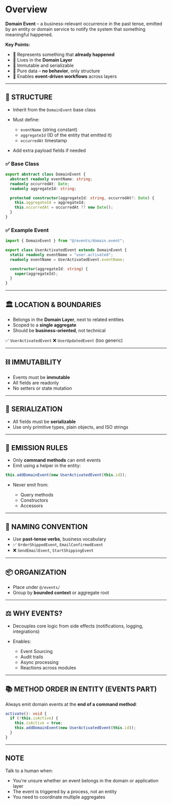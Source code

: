 # Overview

**Domain Event** – a business-relevant occurrence in the past tense, emitted by an entity or domain service to notify the system that something meaningful happened.

**Key Points:**

- 🔔 Represents something that **already happened**
- 📍 Lives in the **Domain Layer**
- 🧱 Immutable and serializable
- 🧃 Pure data – **no behavior**, only structure
- 🧩 Enables **event-driven workflows** across layers

---

## 🧱 STRUCTURE

- Inherit from the `DomainEvent` base class
- Must define:

  - `eventName` (string constant)
  - `aggregateId` (ID of the entity that emitted it)
  - `occurredAt` timestamp

- Add extra payload fields if needed

### ✅ Base Class

```ts
export abstract class DomainEvent {
  abstract readonly eventName: string;
  readonly occurredAt: Date;
  readonly aggregateId: string;

  protected constructor(aggregateId: string, occurredAt?: Date) {
    this.aggregateId = aggregateId;
    this.occurredAt = occurredAt ?? new Date();
  }
}
```

### ✅ Example Event

```ts
import { DomainEvent } from "@/events/domain.event";

export class UserActivatedEvent extends DomainEvent {
  static readonly eventName = "user.activated";
  readonly eventName = UserActivatedEvent.eventName;

  constructor(aggregateId: string) {
    super(aggregateId);
  }
}
```

---

## 🏛️ LOCATION & BOUNDARIES

- Belongs in the **Domain Layer**, next to related entities
- Scoped to a **single aggregate**
- Should be **business-oriented**, not technical

✅ `UserActivatedEvent`
❌ `UserUpdatedEvent` (too generic)

---

## ⛓️ IMMUTABILITY

- Events must be **immutable**
- All fields are readonly
- No setters or state mutation

---

## 🧃 SERIALIZATION

- All fields must be **serializable**
- Use only primitive types, plain objects, and ISO strings

---

## 🔄 EMISSION RULES

- Only **command methods** can emit events
- Emit using a helper in the entity:

```ts
this.addDomainEvent(new UserActivatedEvent(this.id));
```

- Never emit from:

  - Query methods
  - Constructors
  - Accessors

---

## 🧭 NAMING CONVENTION

- Use **past-tense verbs**, business vocabulary
- ✅ `OrderShippedEvent`, `EmailConfirmedEvent`
- ❌ `SendEmailEvent`, `StartShippingEvent`

---

## 📦 ORGANIZATION

- Place under `@/events/`
- Group by **bounded context** or aggregate root

---

## ⚖️ WHY EVENTS?

- Decouples core logic from side effects (notifications, logging, integrations)
- Enables:

  - Event Sourcing
  - Audit trails
  - Async processing
  - Reactions across modules

---

## 📚 METHOD ORDER IN ENTITY (EVENTS PART)

Always emit domain events at the **end of a command method**:

```ts
activate(): void {
  if (!this.isActive) {
    this.isActive = true;
    this.addDomainEvent(new UserActivatedEvent(this.id));
  }
}
```

---

## NOTE

Talk to a human when:

- You're unsure whether an event belongs in the domain or application layer
- The event is triggered by a process, not an entity
- You need to coordinate multiple aggregates
